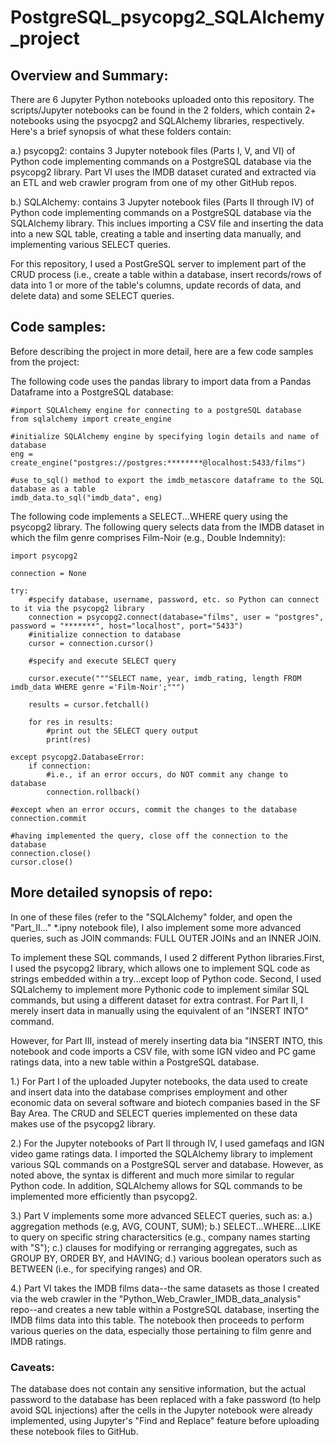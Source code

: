 # PostgreSQL_psycopg2_SQLAlchemy_project
## Overview and Summary:
There are 6 Jupyter Python notebooks uploaded onto this repository. The scripts/Jupyter notebooks can be found in the 2 folders, which contain 2+ notebooks using the psyocpg2 and SQLAlchemy libraries, respectively. Here's a brief synopsis of what these folders contain:

a.) psycopg2: contains 3 Jupyter notebook files (Parts I, V, and VI) of Python code implementing commands on a PostgreSQL database via the psycopg2 library. Part VI uses the IMDB dataset curated and extracted via an ETL and web crawler program from one of my other GitHub repos.

b.) SQLAlchemy: contains 3 Jupyter notebook files (Parts II through IV) of Python code implementing commands on a PostgreSQL database via the SQLAlchemy library. This inclues importing a CSV file and inserting the data into a new SQL table, creating a table and inserting data manually, and implementing various SELECT queries.


For this repository, I used a PostGreSQL server to implement part of the CRUD process (i.e., create a table within a database, insert records/rows of data into 1 or more of the table's columns, update records of data, and delete data) and some SELECT queries. 

## Code samples:
Before describing the project in more detail, here are a few code samples from the project:

The following code uses the pandas library to import data from a Pandas Dataframe into a PostgreSQL database:
```
#import SQLAlchemy engine for connecting to a postgreSQL database
from sqlalchemy import create_engine

#initialize SQLAlchemy engine by specifying login details and name of database
eng = create_engine("postgres://postgres:********@localhost:5433/films")

#use to_sql() method to export the imdb_metascore dataframe to the SQL database as a table
imdb_data.to_sql("imdb_data", eng)
```

The following code implements a SELECT...WHERE query using the psycopg2 library. The following query selects data from the IMDB dataset in which the film genre comprises Film-Noir (e.g., Double Indemnity):
```
import psycopg2 

connection = None

try:
    #specify database, username, password, etc. so Python can connect to it via the psycopg2 library
    connection = psycopg2.connect(database="films", user = "postgres", password = "*******", host="localhost", port="5433")
    #initialize connection to database
    cursor = connection.cursor()
    
    #specify and execute SELECT query
    
    cursor.execute("""SELECT name, year, imdb_rating, length FROM imdb_data WHERE genre ='Film-Noir';""")
    
    results = cursor.fetchall()
    
    for res in results:
        #print out the SELECT query output
        print(res)
        
except psycopg2.DatabaseError:
    if connection:
        #i.e., if an error occurs, do NOT commit any change to database
        connection.rollback()

#except when an error occurs, commit the changes to the database
connection.commit

#having implemented the query, close off the connection to the database
connection.close()
cursor.close()
```
## More detailed synopsis of repo:
In one of these files (refer to the "SQLAlchemy" folder, and open the "Part_II..." *.ipny notebook file), I also implement some more advanced queries, such as JOIN commands: FULL OUTER JOINs and an INNER JOIN. 

To implement these SQL commands, I used 2 different Python libraries.First, I used the psycopg2 library, which allows one to implement SQL code as strings embedded within a try...except loop of Python code. Second, I used SQLalchemy to implement more Pythonic code to implement similar SQL commands, but using a different dataset for extra contrast. For Part II, I merely insert data in manually using the equivalent of an "INSERT INTO" command. 

However, for Part III, instead of merely inserting data bia "INSERT INTO, this notebook and code imports a CSV file, with some IGN video and PC game ratings data, into a new table within a PostgreSQL database. 

1.) For Part I of the uploaded Jupyter notebooks, the data used to create and insert data into the database comprises employment and other economic data on several software and biotech companies based in the SF Bay Area. The CRUD and SELECT queries implemented on these data makes use of the psycopg2 library.

2.) For the Jupyter notebooks of Part II through IV, I used gamefaqs and IGN video game ratings data. I imported the SQLAlchemy library to implement various SQL commands on a PostgreSQL server and database. However, as noted above, the syntax is different and much more similar to regular Python code. In addition, SQLAlchemy allows for SQL commands to be implemented more efficiently than psycopg2. 

3.) Part V implements some more advanced SELECT queries, such as: 
a.) aggregation methods (e.g, AVG, COUNT, SUM);
b.) SELECT...WHERE...LIKE to query on specific string charactersitics (e.g., company names starting with "S"); 
c.) clauses for modifying or rerranging aggregates, such as GROUP BY, ORDER BY, and HAVING; 
d.) various boolean operators such as BETWEEN (i.e., for specifying ranges) and OR. 

4.) Part VI takes the IMDB films data--the same datasets as those I created via the web crawler in the "Python_Web_Crawler_IMDB_data_analysis" repo--and creates a new table within a PostgreSQL database, inserting the IMDB films data into this table. The notebook then proceeds to perform various queries on the data, especially those pertaining to film genre and IMDB ratings.

### Caveats: 
The database does not contain any sensitive information, but the actual password to the database has been replaced with a fake password (to help avoid SQL injections) after the cells in the Jupyter notebook were already implemented, using Jupyter's "Find and Replace" feature before uploading these notebook files to GitHub.  

